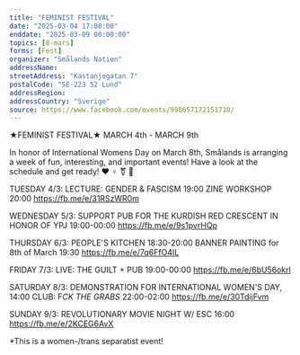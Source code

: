 ```yaml
---
title: "FEMINIST FESTIVAL"
date: "2025-03-04 17:00:00"
enddate: "2025-03-09 00:00:00"
topics: [8-mars]
forms: [Fest]
organizer: "Smålands Nation"
addressName: 
streetAddress: "Kastanjegatan 7"
postalCode: "SE-223 52 Lund"
addressRegion:
addressCountry: "Sverige"
source: https://www.facebook.com/events/998657172151710/
---
```

★FEMINIST FESTIVAL★
MARCH 4th - MARCH 9th

In honor of International Womens Day on March 8th, Smålands is arranging a week of fun, interesting, and important events! Have a look at the schedule and get ready! ❤ ♀ ⚧ 🚩

TUESDAY 4/3:
LECTURE: GENDER & FASCISM 19:00
ZINE WORKSHOP 20:00 https://fb.me/e/31RSzWR0m

WEDNESDAY 5/3:
SUPPORT PUB FOR THE KURDISH RED CRESCENT IN HONOR OF YPJ 19:00-00:00 https://fb.me/e/9s1pvrHQp

THURSDAY 6/3:
PEOPLE'S KITCHEN 18:30-20:00
BANNER PAINTING for 8th of March 19:30 https://fb.me/e/7q6FfO4IL

FRIDAY 7/3:
LIVE: THE GUILT + PUB 19:00-00:00 https://fb.me/e/6bU56okrl

SATURDAY 8/3:
DEMONSTRATION FOR INTERNATIONAL WOMEN'S DAY, 14:00
CLUB: F*CK THE GRABS* 22:00-02:00 https://fb.me/e/30TdijFvm

SUNDAY 9/3:
REVOLUTIONARY MOVIE NIGHT W/ ESC 16:00 https://fb.me/e/2KCEG6AvX

*This is a women-/trans separatist event!

